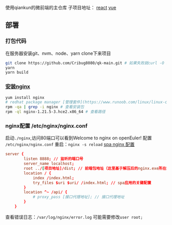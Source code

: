 使用qiankun的微前端的主仓库
子项目地址：
[react](https://github.com/Cribug8080/qk-react)
[vue](https://github.com/Cribug8080/qk-vue3)

## 部署
### 打包代码
在服务器安装git、nvm、node、yarn
clone下来项目
```bash
git clone https://github.com/Cribug8080/qk-main.git # 如果失败就curl -O https://github.com/Cribug8080/qk-main/archive/refs/heads/main.zip
yarn
yarn build
```


### [安装nginx](https://www.runoob.com/linux/nginx-install-setup.html)
```bash
yum install nginx
# redhat package manager [管理套件](https://www.runoob.com/linux/linux-comm-rpm.html)
rpm -qa | grep -i nginx # 查看安装包
rpm -ql nginx-1.21.5-3.hce2.x86_64 # 查看路径
```

### nginx配置 /etc/nginx/nginx.conf
启动`./nginx`,访问80端口可以看到Welcome to nginx on openEuler!
配置 `/etc/nginx/nginx.conf`
重启：`nginx -s reload`
[spa nginx 配置](https://juejin.cn/post/7003257678537424932)

```conf
server {
        listen 8888; // 监听的端口号
        server_name localhost;
        root ../[项目地址]/dist; // 前端包地址（这里基于解压后的nginx.exe所在地址使用的相对路径）
        location / {
            index /index.html;
            try_files $uri $uri/ /index.html; // spa应用的关键配置
        }
        location ^~ /api/ {
            # proxy_pass [接口代理地址]; // 接口代理地址
        }
    }
```

查看错误日志：`/var/log/nginx/error.log`
可能需要修改`user root;`






